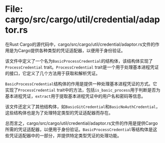 # File: cargo/src/cargo/util/credential/adaptor.rs

在Rust Cargo的源代码中，cargo/src/cargo/util/credential/adaptor.rs文件的作用是为Cargo提供各种类型的凭证适配器，以便用于身份验证。

该文件中定义了一个名为`BasicProcessCredential`的结构体，该结构体实现了`ProcessCredential` trait。`ProcessCredential` trait是一个用于处理基本进程凭证的接口，它定义了几个方法用于获取和解析凭证。

`BasicProcessCredential`结构体的作用是提供一种处理基本进程凭证的方式。它实现了`ProcessCredential` trait中的方法，包括`is_basic_process`用于判断是否为基本进程凭证，`extract`用于提取基本进程凭证中的用户名和密码等信息。

该文件还定义了其他结构体，如`BasicGitCredential`和`BasicNoAuthCredential`，这些结构体也是为了处理特定类型的凭证适配器而存在。

总而言之，cargo/src/cargo/util/credential/adaptor.rs文件的作用是提供Cargo所需的凭证适配器，以便用于身份验证。`BasicProcessCredential`等结构体是这些凭证适配器中的一部分，并提供特定类型凭证的处理功能。

